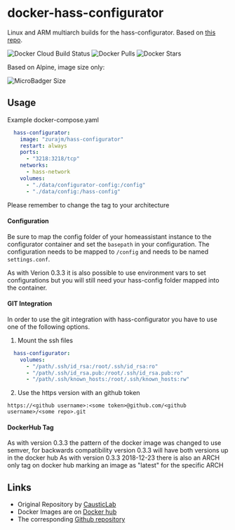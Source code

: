 # docker-hass-configurator
Linux and ARM multiarch builds for the hass-configurator. Based on [this repo](https://github.com/CausticLab/hass-configurator-docker).

![Docker Cloud Build Status](https://img.shields.io/docker/cloud/build/zurajm/hass-configurator?style=flat-square)
![Docker Pulls](https://img.shields.io/docker/pulls/zurajm/hass-configurator?style=flat-square)
![Docker Stars](https://img.shields.io/docker/stars/zurajm/hass-configurator?style=flat-square)

Based on Alpine, image size only:

![MicroBadger Size](https://img.shields.io/microbadger/image-size/zurajm/hass-configurator)

## Usage

Example docker-compose.yaml
```yaml
  hass-configurator:
    image: "zurajm/hass-configurator"
    restart: always
    ports:
      - "3218:3218/tcp"
    networks:
      - hass-network
    volumes:
      - "./data/configurator-config:/config"
      - "./data/config:/hass-config"
```
Please remember to change the tag to your architecture

#### Configuration
Be sure to map the config folder of your homeassistant instance to the configurator container and set the `basepath` in your configuration.
The configuration needs to be mapped to `/config` and needs to be named `settings.conf`.

As with Verion 0.3.3 it is also possible to use environment vars to set configurations but you will still need your hass-config folder mapped into the container.

#### GIT Integration

In order to use the git integration with hass-configurator you have to use one of the following options.

1. Mount the ssh files
```yaml
  hass-configurator:
    volumes:
      - "/path/.ssh/id_rsa:/root/.ssh/id_rsa:ro"
      - "/path/.ssh/id_rsa.pub:/root/.ssh/id_rsa.pub:ro"
      - "/path/.ssh/known_hosts:/root/.ssh/known_hosts:rw"
```

2. Use the https version with an github token
```
https://<github username>:<some token>@github.com/<github username>/<some repo>.git
```

#### DockerHub Tag
As with version 0.3.3 the pattern of the docker image was changed to use semver, for backwards compatibility version 0.3.3 will have both versions up in the docker hub
As with version 0.3.3 2018-12-23 there is also an ARCH only tag on docker hub marking an image as "latest" for the specific ARCH

## Links

- Original Repository by [CausticLab](https://github.com/CausticLab/hass-configurator-docker)
- Docker Images are on [Docker hub](https://hub.docker.com/repository/docker/zurajm/hass-configurator)
- The corresponding [Github repository](https://github.com/zurajm/docker-hass-configurator)

